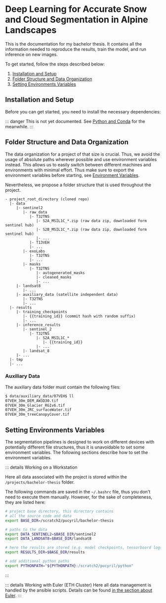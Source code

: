 # Deep Learning for Accurate Snow and Cloud Segmentation in Alpine Landscapes

This is the documentation for my bachelor thesis. It contains all the information needed to reproduce the results, train
the model, and run inference on new images.

To get started, follow the steps described below:

1) [Installation and Setup](#installation-and-setup)
2) [Folder Structure and Data Organization](#folder-structure-and-data-organization)
3) [Setting Environments Variables](#setting-environments-variables)

## Installation and Setup

Before you can get started, you need to install the necessary dependencies:

::: danger
This is not yet documented. See [Python and Conda](/docs/nice_to_know/python_and_conda) for the meanwhile.
:::

## Folder Structure and Data Organization

The data organization for a project of that size is crucial. Thus, we avoid the usage of absolute paths wherever
possible and use environment variables instead. This allows us to easily switch between different machines and
environments with minimal effort. Thus make sure to export the environment variables before starting,
see [Environment Variables](#setting-environments-variables).

Nevertheless, we propose a folder structure that is used throughout the project.

```text
- project_root_directory (cloned repo)
  |- data
     |- sentinel2
        |- raw_data
           |- T32TNS
              |- S2A_MSIL1C_*.zip (raw data zip, downloaded form sentinel hub)
              |- S2B_MSIL1C_*.zip (raw data zip, downloaded form sentinel hub)
              |- ...
           |- T13VEH
           |- ... 
        |- exoLabs
           |- T32TNS
           |- ...
        |- masks
           |- T32TNS
              |- autogenerated_masks
              |- cleaned_masks
              |- ...
     |- landsat8
        |- ...
     |- auxiliary_data (satellite independent data)
        |- T32TNS
        |- ...
  |- results
     |- training_checkpoints
        |- {{training_id}} (commit hash with random suffix)
        |- ...
     |- inference_results
        |- sentinel_2
           |- T32TNS
              |- S2A_MSIL1C_*
                 |- {{training_id}}
              |- ...
        |- landsat_8
     |- ...
  |- tmp
  |- ...
```

### Auxiliary Data

The auxiliary data folder must contain the following files:

```bash
$ data/auxiliary_data/07VEH$ ll
07VEH_30m_DEM_AW3D30.tif
07VEH_30m_Glacier_RGIv6.tif
07VEH_30m_JRC_surfaceWater.tif
07VEH_30m_treeCanopyCover.tif
```

## Setting Environments Variables

The segmentation pipelines is designed to work on different devices with potentially different file structures, thus it
is unavoidable to set some environment variables. The following sections describe how to set the environment variables.

::: details Working on a Workstation

Here all data associated with the project is stored within the `/projects/bachelor-thesis` folder.

The following commands are saved in the `~/.bashrc` file, thus you don't need to execute them manually.
However, for the sake of completeness, they are listed here:

```bash
# project base directory, this directory contains
# all the source code and data
export BASE_DIR=/scratch2/pucyril/bachelor-thesis

# paths to the data
export DATA_SENTINEL2=$BASE_DIR/sentinel2
export DATA_LANDSAT8=$BASE_DIR/landsat8

# here the results are stored (e.g. model checkpoints, tensorboard logs, etc.)
export RESULTS_DIR=$BASE_DIR/results

# add additional python paths
export PYTHONPATH="${PYTHONPATH}:/scratch2/pucyril/python"
```

:::

::: details Working with Euler (ETH Cluster)
Here all data management is handled by the ansible scripts. Details can be
found [in the section about Euler](/docs/nice_to_know/euler.html).
:::

